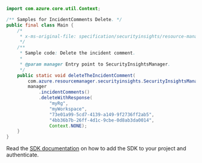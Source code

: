 ```java
import com.azure.core.util.Context;

/** Samples for IncidentComments Delete. */
public final class Main {
    /*
     * x-ms-original-file: specification/securityinsights/resource-manager/Microsoft.SecurityInsights/preview/2021-09-01-preview/examples/incidents/comments/DeleteIncidentComment.json
     */
    /**
     * Sample code: Delete the incident comment.
     *
     * @param manager Entry point to SecurityInsightsManager.
     */
    public static void deleteTheIncidentComment(
        com.azure.resourcemanager.securityinsights.SecurityInsightsManager manager) {
        manager
            .incidentComments()
            .deleteWithResponse(
                "myRg",
                "myWorkspace",
                "73e01a99-5cd7-4139-a149-9f2736ff2ab5",
                "4bb36b7b-26ff-4d1c-9cbe-0d8ab3da0014",
                Context.NONE);
    }
}
```

Read the [SDK documentation](https://github.com/Azure/azure-sdk-for-java/blob/azure-resourcemanager-securityinsights_1.0.0-beta.1/sdk/securityinsights/azure-resourcemanager-securityinsights/README.md) on how to add the SDK to your project and authenticate.
